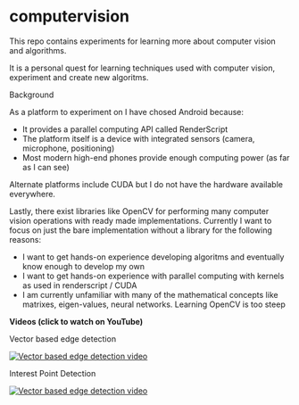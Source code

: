 # computervision
This repo contains experiments for learning more about computer vision and algorithms.

It is a personal quest for learning techniques used with computer vision, experiment and create new algoritms.

Background

As a platform to experiment on I have chosed Android because:
* It provides a parallel computing API called RenderScript
* The platform itself is a device with integrated sensors (camera, microphone, positioning)
* Most modern high-end phones provide enough computing power (as far as I can see)
 
Alternate platforms include CUDA but I do not have the hardware available everywhere.

Lastly, there exist libraries like OpenCV for performing many computer vision operations with ready made implementations. Currently I want to focus on just the bare implementation without a library for the following reasons:
* I want to get hands-on experience developing algoritms and eventually know enough to develop my own
* I want to get hands-on experience with parallel computing with kernels as used in renderscript / CUDA
* I am currently unfamiliar with many of the mathematical concepts like matrixes, eigen-values, neural networks. Learning OpenCV is too steep

**Videos (click to watch on YouTube)**

Vector based edge detection

[![Vector based edge detection video](https://img.youtube.com/vi/vCGlqoCcdD0/0.jpg)](https://www.youtube.com/watch?v=vCGlqoCcdD0)

Interest Point Detection

[![Vector based edge detection video](https://img.youtube.com/vi/kimTh542kfI/0.jpg)](https://www.youtube.com/watch?v=kimTh542kfI)

